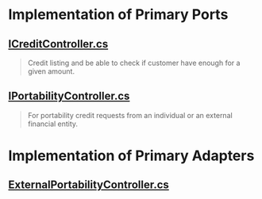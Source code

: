# Implementation of Primary Ports

## [ICreditController.cs](./Day13HexArchExercise/Primary/Interfaces/ICreditController.cs)

> Credit listing and be able to check if customer have enough for a given amount.

## [IPortabilityController.cs](./Day13HexArchExercise/Primary/Interfaces/IPortabilityController.cs)

> For portability credit requests from an individual or an external financial entity.


# Implementation of Primary Adapters

## [ExternalPortabilityController.cs](./Day13HexArchExercise/Primary/Adapters/ExternalPortabilityController.cs)


